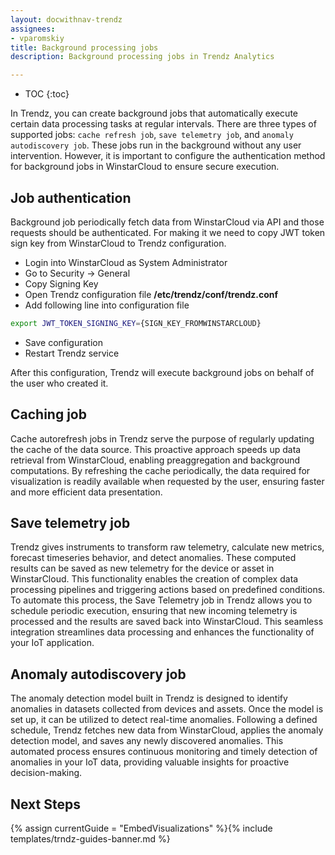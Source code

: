 ```yaml
---
layout: docwithnav-trendz
assignees:
- vparomskiy
title: Background processing jobs
description: Background processing jobs in Trendz Analytics 

---
```


* TOC
{:toc}

In Trendz, you can create background jobs that automatically execute certain data processing tasks at regular intervals. 
There are three types of supported jobs: `cache refresh job`, `save telemetry job`, and `anomaly autodiscovery job`. 
These jobs run in the background without any user intervention. However, it is important to configure the authentication method for background jobs in WinstarCloud to ensure secure execution.

## Job authentication
Background job periodically fetch data from WinstarCloud via API and those requests should be authenticated. For making it we need to copy JWT token sign key from WinstarCloud to Trendz configuration.

* Login into WinstarCloud as System Administrator
* Go to Security -> General
* Copy Signing Key
* Open Trendz configuration file **/etc/trendz/conf/trendz.conf**
* Add following line into configuration file

```bash
export JWT_TOKEN_SIGNING_KEY={SIGN_KEY_FROMWINSTARCLOUD}
```

* Save configuration
* Restart Trendz service

After this configuration, Trendz will execute background jobs on behalf of the user who created it.

## Caching job
Cache autorefresh jobs in Trendz serve the purpose of regularly updating the cache of the data source. 
This proactive approach speeds up data retrieval from WinstarCloud, enabling preaggregation and background computations. 
By refreshing the cache periodically, the data required for visualization is readily available when requested by the user, ensuring faster and more efficient data presentation. 

## Save telemetry job
Trendz gives instruments to transform raw telemetry, calculate new metrics, forecast timeseries behavior, and detect anomalies. 
These computed results can be saved as new telemetry for the device or asset in WinstarCloud. This functionality enables the creation of 
complex data processing pipelines and triggering actions based on predefined conditions. To automate this process, 
the Save Telemetry job in Trendz allows you to schedule periodic execution, ensuring that new incoming telemetry is processed and the results are saved back into WinstarCloud. 
This seamless integration streamlines data processing and enhances the functionality of your IoT application.

## Anomaly autodiscovery job
The anomaly detection model built in Trendz is designed to identify anomalies in datasets collected from devices and assets. 
Once the model is set up, it can be utilized to detect real-time anomalies. Following a defined schedule, 
Trendz fetches new data from WinstarCloud, applies the anomaly detection model, and saves any newly discovered anomalies. 
This automated process ensures continuous monitoring and timely detection of anomalies in your IoT data, providing valuable insights for proactive decision-making.

## Next Steps

{% assign currentGuide = "EmbedVisualizations" %}{% include templates/trndz-guides-banner.md %}
